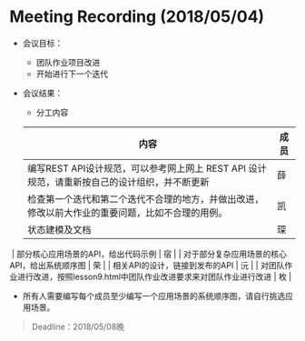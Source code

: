 # Meeting Recording (2018/05/04)

- 会议目标：

  - 团队作业项目改进
  - 开始进行下一个迭代

- 会议结果：

  - 分工内容

  | 内容                                                         | 成员   |
  | ------------------------------------------------------------ | ------ |
  |  编写REST API设计规范，可以参考网上网上 REST API 设计规范，请重新按自己的设计组织，并不断更新                                               | 薛 |
  | 检查第一个迭代和第二个迭代不合理的地方，并做出改进，修改以前大作业的重要问题，比如不合理的用例。                                         | 凯   |
  | 状态建模及文档                                                 | 琛   |
  | 部分核心应用场景的API，给出代码示例 | 宿 |
  | 对于部分复杂应用场景的核心API，给出系统顺序图 | 荣 |
  | 相关API的设计，链接到发布的API                              | 沅 |
  | 对团队作业进行改进，按照lesson9.html中团队作业改进要求来对团队作业进行改进                                              | 枚 |
  - 所有人需要编写每个成员至少编写一个应用场景的系统顺序图，请自行挑选应用场景。
  

  > Deadline：2018/05/08晚
